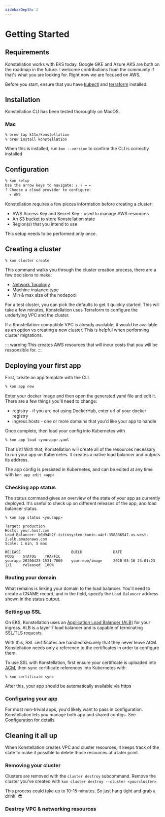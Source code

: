 ```yaml
---
sidebarDepth: 2
---
```

# Getting Started

## Requirements

Konstellation works with EKS today. Google GKE and Azure AKS are both on the roadmap in the future. I welcome contributions from the community if that's what you are looking for. Right now we are focused on AWS.

Before you start, ensure that you have [kubectl](https://kubernetes.io/docs/tasks/tools/install-kubectl/) and [terraform](https://learn.hashicorp.com/terraform/getting-started/install.html) installed.

## Installation

Konstellation CLI has been tested thoroughly on MacOS.

### Mac

```bash
% brew tap k11n/konstellation
% brew install konstellation
```

When this is installed, run `kon --version` to confirm the CLI is correctly installed

## Configuration

```bash
% kon setup
Use the arrow keys to navigate: ↓ ↑ → ←
? Choose a cloud provider to configure:
  ▸ AWS
```
Konstellation requires a few pieces information before creating a cluster:

* AWS Access Key and Secret Key - used to manage AWS resources
* An S3 bucket to store Konstellation state
* Region(s) that you intend to use

This setup needs to be performed only once.

## Creating a cluster

```bash
% kon cluster create
```

This command walks you through the cluster creation process, there are a few decisions to make:

* [Network Topology](networking.md)
* Machine instance type
* Min & max size of the nodepool

For a test cluster, you can pick the defaults to get it quickly started. This will take a few minutes, Konstellation uses Terraform to configure the underlying VPC and the cluster.

If a Konstellation-compatible VPC is already available, it would be available as an option vs creating a new cluster. This is helpful when performing cluster migrations.

::: warning
This creates AWS resources that will incur costs that you will be responsible for.
:::

## Deploying your first app

First, create an app template with the CLI.

```bash
% kon app new
```

Enter your docker image and then open the generated yaml file and edit it. There are a few things you'll need to change:

* registry - if you are not using DockerHub, enter url of your docker registry
* ingress.hosts - one or more domains that you'd like your app to handle

Once complete, then load your config into Kubernetes with

```bash
% kon app load <yourapp>.yaml
```

That's it! With that, Konstellation will create all of the resources necessary to run your app on Kubernetes. It creates a native load balancer and outputs its address.

The app config is persisted in Kubernetes, and can be edited at any time with `kon app edit <app>`

### Checking app status

The status command gives an overview of the state of your app as currently deployed. It's useful to check up on different releases of the app, and load balancer status.

```
% kon app status <yourapp>

Target: production
Hosts: your.host.com
Load Balancer: b0d94b2f-istiosystem-konin-a4cf-358886547.us-west-2.elb.amazonaws.com
Scale: 1 min, 5 max

RELEASE                       BUILD              DATE                    PODS    STATUS    TRAFFIC
yourapp-20200423-1531-7800    yourrepo/image     2020-05-16 23:01:23     1/1     released  100%
```

### Routing your domain

What remains is linking your domain to the load balancer. You'll need to create a CNAME record, and in the field, specify the `Load Balancer` address shown in the status output.

### Setting up SSL

On EKS, Konstellation uses an [Application Load Balancer (ALB)](https://aws.amazon.com/elasticloadbalancing/features/) for your ingress. ALB is a layer 7 load balancer and is capable of terminating SSL/TLS requests.

With this, SSL certificates are handled securely that they never leave ACM. Konstellation needs only a reference to the certificates in order to configure them.

To use SSL with Konstellation, first ensure your certificate is uploaded into [ACM](https://us-west-2.console.aws.amazon.com/acm/home), then sync certificate references into Kubernetes with:

```
% kon certificate sync
```

After this, your app should be automatically available via https

### Configuring your app

For most non-trivial apps, you'd likely want to pass in configuration. Konstellation lets you manage both app and shared configs. See [Configuration](apps.md#Configuration) for details.

## Cleaning it all up

When Konstellation creates VPC and cluster resources, it keeps track of the state to make it possible to delete those resources at a later point.

### Removing your cluster

Clusters are removed with the `cluster destroy` subcommand. Remove the cluster you've created with `kon cluster destroy --cluster <yourcluster>`.

This process could take up to 10-15 minutes. So just hang tight and grab a drink. :sunglasses:

### Destroy VPC & networking resources